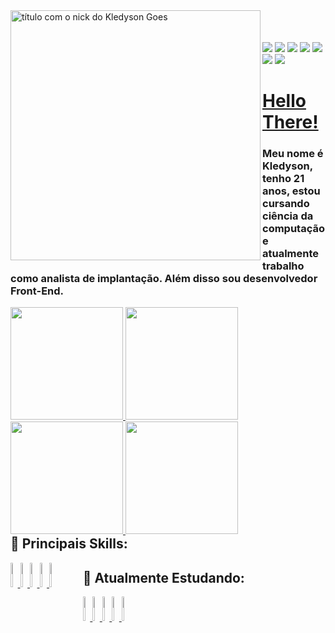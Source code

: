 <a href="https://github.com/bllurryyk">
<img src="https://b.catgirlsare.sexy/Vad_Iuw5.png" min-width="400px" max-width="400px" width="400px" align="left" alt="título com o nick do Kledyson Goes"><br/><br/><br/>
</a>	
<div>
	<a href="https://linkedin.com/in/kledyson-goes-6b1195164" target="_blank"><img src="https://img.shields.io/badge/LinkedIn-0077B5?style=for-the-badge&logo=linkedin&logoColor=white" target="_blank"/></a>
	<a href="https://open.spotify.com/user/zedascocadas" target="_blank"><img src="https://img.shields.io/badge/Spotify-1ED760?&style=for-the-badge&logo=spotify&logoColor=white" target="_blank"/></a>
	<a href="" target="_blank"><img src="https://img.shields.io/badge/Discord-7289DA?style=for-the-badge&logo=discord&logoColor=white" target="_blank"/></a>
	<a href="" target="_blank"><img src="https://img.shields.io/badge/Telegram-2CA5E0?style=for-the-badge&logo=telegram&logoColor=white" target="_blank"/></a>
	<a href="https://steamcommunity.com/id/bllurryyk/" target="_blank"><img src="https://img.shields.io/badge/Steam-000000?style=for-the-badge&logo=steam&logoColor=white" target="_blank"/></a>	
	<a href="https://www.playstationtrophies.org/profiles/bllurryyk" target="_blank"><img src="https://img.shields.io/badge/PlayStation-003791?style=for-the-badge&logo=playstation&logoColor=white" target="_blank"/></a>	
	<a href="" target="_blank"><img src="https://img.shields.io/badge/Ko--fi-F16061?style=for-the-badge&logo=ko-fi&logoColor=white" target="_blank"/></a>	
</div>	

# <a href="https://www.youtube.com/watch?v=rEq1Z0bjdwc&ab_channel=ShortClips">Hello There!</a>
### Meu nome é Kledyson, tenho 21 anos, estou cursando ciência da computação e atualmente trabalho como analista de implantação. Além disso sou desenvolvedor Front-End.

<div style="float: left">
	<a href="https://github.com/bllurryyk">
	<img height="180em" src="https://github-readme-stats.vercel.app/api?username=bllurryyk&show_icons=true&theme=radical"/>
	<img height="180em" src="https://github-readme-stats.vercel.app/api/top-langs/?username=bllurryyk&layout=compact&theme=radical"/>
	<img height="180em" src="http://github-readme-streak-stats.herokuapp.com?user=bllurryyk&theme=radical&fire=DD2727"/>
	<img height="180em" src="https://b.catgirlsare.sexy/ma7TcRR2m5ct.gif"/>
	</a>															
</div>

## :cherry_blossom: Principais Skills:
<div style="float: left">
	<a href="https://github.com/bllurryyk">
	<img src="https://cdn.jsdelivr.net/gh/devicons/devicon/icons/python/python-plain-wordmark.svg" width="10%" />
	<img src="https://cdn.jsdelivr.net/gh/devicons/devicon/icons/javascript/javascript-original.svg" width="10%" />
	<img src="https://cdn.jsdelivr.net/gh/devicons/devicon/icons/bootstrap/bootstrap-plain-wordmark.svg" width="10%" />
	<img src="https://cdn.jsdelivr.net/gh/devicons/devicon/icons/html5/html5-plain-wordmark.svg" width="10%" />
	<img src="https://cdn.jsdelivr.net/gh/devicons/devicon/icons/css3/css3-plain-wordmark.svg" width="10%" />	
	</a>														      	
</div>
  
## :seedling: Atualmente Estudando:
<div style="float: left">
	<a href="https://github.com/bllurryyk">
	<img src="https://cdn.jsdelivr.net/gh/devicons/devicon/icons/java/java-original-wordmark.svg" width="10%" />
	<img src="https://cdn.jsdelivr.net/gh/devicons/devicon/icons/angularjs/angularjs-plain.svg" width="10%" />
	<img src="https://cdn.jsdelivr.net/gh/devicons/devicon/icons/typescript/typescript-original.svg" width="10%" />
	<img src="https://cdn.jsdelivr.net/gh/devicons/devicon/icons/sass/sass-original.svg" width="10%" />
	<img src="https://cdn.jsdelivr.net/gh/devicons/devicon/icons/flutter/flutter-original.svg" width="10%" />
	</a>														      
</div>
